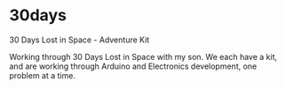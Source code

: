 # 30days
30 Days Lost in Space - Adventure Kit

Working through 30 Days Lost in Space with my son. We each have a kit, and are working through Arduino and Electronics development, one problem at a time.


